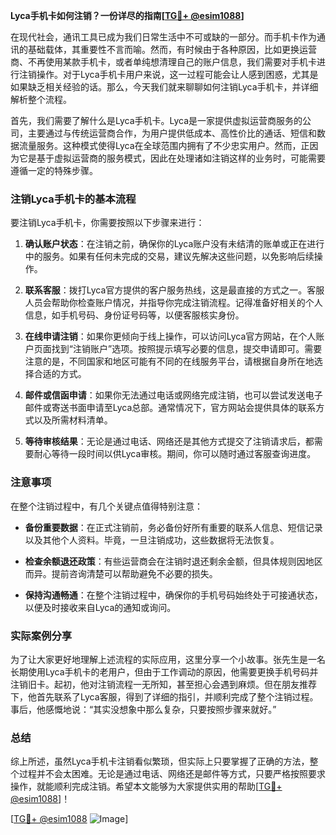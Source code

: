 **Lyca手机卡如何注销？一份详尽的指南[[TG💪+ @esim1088](https://t.me/s/esim1088)]**

在现代社会，通讯工具已成为我们日常生活中不可或缺的一部分。而手机卡作为通讯的基础载体，其重要性不言而喻。然而，有时候由于各种原因，比如更换运营商、不再使用某款手机卡，或者单纯想清理自己的账户信息，我们需要对手机卡进行注销操作。对于Lyca手机卡用户来说，这一过程可能会让人感到困惑，尤其是如果缺乏相关经验的话。那么，今天我们就来聊聊如何注销Lyca手机卡，并详细解析整个流程。

首先，我们需要了解什么是Lyca手机卡。Lyca是一家提供虚拟运营商服务的公司，主要通过与传统运营商合作，为用户提供低成本、高性价比的通话、短信和数据流量服务。这种模式使得Lyca在全球范围内拥有了不少忠实用户。然而，正因为它是基于虚拟运营商的服务模式，因此在处理诸如注销这样的业务时，可能需要遵循一定的特殊步骤。

### 注销Lyca手机卡的基本流程

要注销Lyca手机卡，你需要按照以下步骤来进行：

1. **确认账户状态**：在注销之前，确保你的Lyca账户没有未结清的账单或正在进行中的服务。如果有任何未完成的交易，建议先解决这些问题，以免影响后续操作。

2. **联系客服**：拨打Lyca官方提供的客户服务热线，这是最直接的方式之一。客服人员会帮助你检查账户情况，并指导你完成注销流程。记得准备好相关的个人信息，如手机号码、身份证号码等，以便客服核实身份。

3. **在线申请注销**：如果你更倾向于线上操作，可以访问Lyca官方网站，在个人账户页面找到“注销账户”选项。按照提示填写必要的信息，提交申请即可。需要注意的是，不同国家和地区可能有不同的在线服务平台，请根据自身所在地选择合适的方式。

4. **邮件或信函申请**：如果你无法通过电话或网络完成注销，也可以尝试发送电子邮件或寄送书面申请至Lyca总部。通常情况下，官方网站会提供具体的联系方式以及所需材料清单。

5. **等待审核结果**：无论是通过电话、网络还是其他方式提交了注销请求后，都需要耐心等待一段时间以供Lyca审核。期间，你可以随时通过客服查询进度。

### 注意事项

在整个注销过程中，有几个关键点值得特别注意：

- **备份重要数据**：在正式注销前，务必备份好所有重要的联系人信息、短信记录以及其他个人资料。毕竟，一旦注销成功，这些数据将无法恢复。
  
- **检查余额退还政策**：有些运营商会在注销时退还剩余金额，但具体规则因地区而异。提前咨询清楚可以帮助避免不必要的损失。

- **保持沟通畅通**：在整个注销过程中，确保你的手机号码始终处于可接通状态，以便及时接收来自Lyca的通知或询问。

### 实际案例分享

为了让大家更好地理解上述流程的实际应用，这里分享一个小故事。张先生是一名长期使用Lyca手机卡的老用户，但由于工作调动的原因，他需要更换手机号码并注销旧卡。起初，他对注销流程一无所知，甚至担心会遇到麻烦。但在朋友推荐下，他首先联系了Lyca客服，得到了详细的指引，并顺利完成了整个注销过程。事后，他感慨地说：“其实没想象中那么复杂，只要按照步骤来就好。”

### 总结

综上所述，虽然Lyca手机卡注销看似繁琐，但实际上只要掌握了正确的方法，整个过程并不会太困难。无论是通过电话、网络还是邮件等方式，只要严格按照要求操作，就能顺利完成注销。希望本文能够为大家提供实用的帮助[[TG💪+ @esim1088](https://t.me/s/esim1088)]！

[[TG💪+ @esim1088](https://t.me/s/esim1088) ![Image](https://i.postimg.cc/4NQfJmqS/Snipaste-2025-05-13-00-14-12.png)]